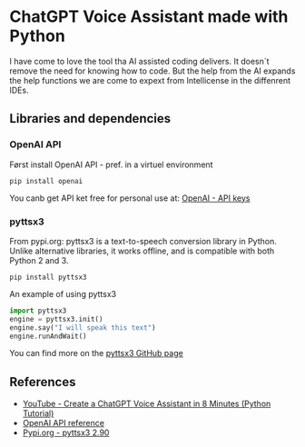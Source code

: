 # ChatGPT Voice Assistant made with Python

I have come to love the tool tha AI assisted coding delivers. It doesn´t remove the need for knowing how to code. But the help from the AI expands the help functions we are come to expext from Intellicense in the diffenrent IDEs.

## Libraries and dependencies

### OpenAI API

Først install OpenAI API - pref. in a virtuel environment

    pip install openai

You canb get API ket free for personal use at: [OpenAI - API keys](https://platform.openai.com/account/api-keys)

### pyttsx3

From pypi.org:
pyttsx3 is a text-to-speech conversion library in Python. Unlike alternative libraries, it works offline, and is compatible with both Python 2 and 3.

    pip install pyttsx3

An example of using pyttsx3

```python
import pyttsx3
engine = pyttsx3.init()
engine.say("I will speak this text")
engine.runAndWait()
```
You can find more on the [pyttsx3 GitHub page](https://github.com/nateshmbhat/pyttsx3)

## References
* [YouTube - Create a ChatGPT Voice Assistant in 8 Minutes (Python Tutorial)](https://www.youtube.com/watch?v=8z8Cobsvc9k)
* [OpenAI API reference](https://platform.openai.com/docs/api-reference/introduction)
* [Pypi.org - pyttsx3 2.90](https://pypi.org/project/pyttsx3/)